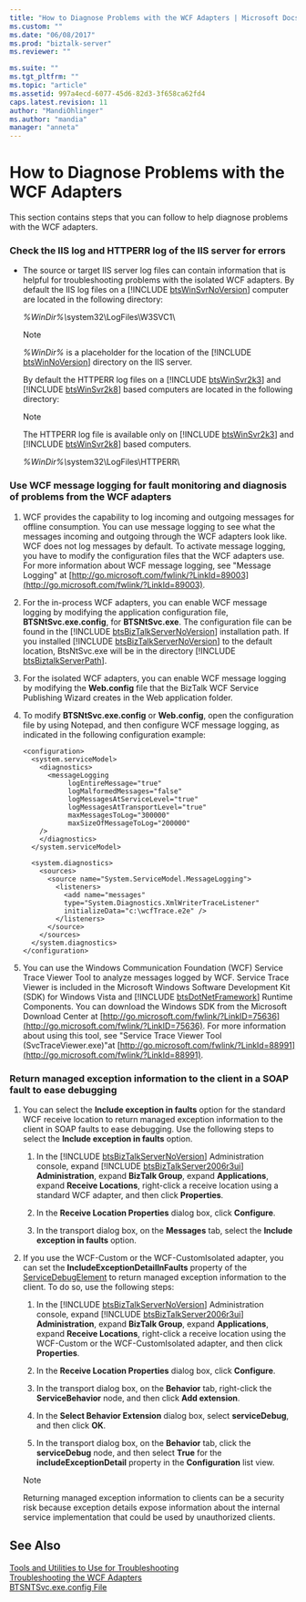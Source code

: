 ```yaml
---
title: "How to Diagnose Problems with the WCF Adapters | Microsoft Docs"
ms.custom: ""
ms.date: "06/08/2017"
ms.prod: "biztalk-server"
ms.reviewer: ""

ms.suite: ""
ms.tgt_pltfrm: ""
ms.topic: "article"
ms.assetid: 997a4ecd-6077-45d6-82d3-3f658ca62fd4
caps.latest.revision: 11
author: "MandiOhlinger"
ms.author: "mandia"
manager: "anneta"
---
```

# How to Diagnose Problems with the WCF Adapters
This section contains steps that you can follow to help diagnose problems with the WCF adapters.  
  
### Check the IIS log and HTTPERR log of the IIS server for errors  
  
- The source or target IIS server log files can contain information that is helpful for troubleshooting problems with the isolated WCF adapters. By default the IIS log files on a [!INCLUDE [btsWinSvrNoVersion](../includes/btswinsvrnoversion-md.md)] computer are located in the following directory:  
  
   <em>%WinDir%\\</em>system32\LogFiles\W3SVC1\  
  
  > [!NOTE]
  >  <em>%WinDir%</em> is a placeholder for the location of the [!INCLUDE [btsWinNoVersion](../includes/btswinnoversion-md.md)] directory on the IIS server.  
  
   By default the HTTPERR log files on a [!INCLUDE [btsWinSvr2k3](../includes/btswinsvr2k3-md.md)] and [!INCLUDE [btsWinSvr2k8](../includes/btswinsvr2k8-md.md)] based computers are located in the following directory:  
  
  > [!NOTE]
  >  The HTTPERR log file is available only on [!INCLUDE [btsWinSvr2k3](../includes/btswinsvr2k3-md.md)] and [!INCLUDE [btsWinSvr2k8](../includes/btswinsvr2k8-md.md)] based computers.  
  
   <em>%WinDir%\\</em>system32\LogFiles\HTTPERR\  
  
### Use WCF message logging for fault monitoring and diagnosis of problems from the WCF adapters  
  
1. WCF provides the capability to log incoming and outgoing messages for offline consumption. You can use message logging to see what the messages incoming and outgoing through the WCF adapters look like. WCF does not log messages by default. To activate message logging, you have to modify the configuration files that the WCF adapters use. For more information about WCF message logging, see "Message Logging" at [http://go.microsoft.com/fwlink/?LinkId=89003](http://go.microsoft.com/fwlink/?LinkId=89003).  
  
2. For the in-process WCF adapters, you can enable WCF message logging by modifying the application configuration file, <strong>BTSNtSvc.exe.config</strong>, for <strong>BTSNtSvc.exe</strong>. The configuration file can be found in the [!INCLUDE [btsBizTalkServerNoVersion](../includes/btsbiztalkservernoversion-md.md)] installation path. If you installed [!INCLUDE [btsBizTalkServerNoVersion](../includes/btsbiztalkservernoversion-md.md)] to the default location, BtsNtSvc.exe will be in the directory [!INCLUDE [btsBiztalkServerPath](../includes/btsbiztalkserverpath-md.md)].  
  
3. For the isolated WCF adapters, you can enable WCF message logging by modifying the **Web.config** file that the BizTalk WCF Service Publishing Wizard creates in the Web application folder.  
  
4. To modify **BTSNtSvc.exe.config** or **Web.config**, open the configuration file by using Notepad, and then configure WCF message logging, as indicated in the following configuration example:  
  
   ```  
   <configuration>  
     <system.serviceModel>  
       <diagnostics>  
         <messageLogging   
              logEntireMessage="true"   
              logMalformedMessages="false"  
              logMessagesAtServiceLevel="true"   
              logMessagesAtTransportLevel="true"  
              maxMessagesToLog="300000"  
              maxSizeOfMessageToLog="200000"   
       />  
       </diagnostics>  
     </system.serviceModel>  
  
     <system.diagnostics>  
       <sources>  
         <source name="System.ServiceModel.MessageLogging">  
           <listeners>  
             <add name="messages"  
             type="System.Diagnostics.XmlWriterTraceListener"  
             initializeData="c:\wcfTrace.e2e" />  
           </listeners>  
         </source>  
       </sources>  
     </system.diagnostics>  
   </configuration>  
   ```  
  
5. You can use the Windows Communication Foundation (WCF) Service Trace Viewer Tool to analyze messages logged by WCF. Service Trace Viewer is included in the Microsoft Windows Software Development Kit (SDK) for Windows Vista and [!INCLUDE [btsDotNetFramework](../includes/btsdotnetframework-md.md)] Runtime Components. You can download the Windows SDK from the Microsoft Download Center at [http://go.microsoft.com/fwlink/?LinkID=75636](http://go.microsoft.com/fwlink/?LinkID=75636). For more information about using this tool, see "Service Trace Viewer Tool (SvcTraceViewer.exe)"at [http://go.microsoft.com/fwlink/?LinkId=88991](http://go.microsoft.com/fwlink/?LinkId=88991).  
  
### Return managed exception information to the client in a SOAP fault to ease debugging  
  
1. You can select the **Include exception in faults** option for the standard WCF receive location to return managed exception information to the client in SOAP faults to ease debugging. Use the following steps to select the **Include exception in faults** option.  
  
   1. In the [!INCLUDE [btsBizTalkServerNoVersion](../includes/btsbiztalkservernoversion-md.md)] Administration console, expand [!INCLUDE [btsBizTalkServer2006r3ui](../includes/btsbiztalkserver2006r3ui-md.md)] <strong>Administration</strong>, expand <strong>BizTalk Group</strong>, expand <strong>Applications</strong>, expand <strong>Receive Locations</strong>, right-click a receive location using a standard WCF adapter, and then click <strong>Properties</strong>.  
  
   2. In the **Receive Location Properties** dialog box, click **Configure**.  
  
   3. In the transport dialog box, on the **Messages** tab, select the **Include exception in faults** option.  
  
2. If you use the WCF-Custom or the WCF-CustomIsolated adapter, you can set the **IncludeExceptionDetailInFaults** property of the [ServiceDebugElement](http://go.microsoft.com/fwlink/?LinkId=89004) to return managed exception information to the client. To do so, use the following steps:  
  
   1. In the [!INCLUDE [btsBizTalkServerNoVersion](../includes/btsbiztalkservernoversion-md.md)] Administration console, expand [!INCLUDE [btsBizTalkServer2006r3ui](../includes/btsbiztalkserver2006r3ui-md.md)] <strong>Administration</strong>, expand <strong>BizTalk Group</strong>, expand <strong>Applications</strong>, expand <strong>Receive Locations</strong>, right-click a receive location using the WCF-Custom or the WCF-CustomIsolated adapter, and then click <strong>Properties</strong>.  
  
   2. In the **Receive Location Properties** dialog box, click **Configure**.  
  
   3. In the transport dialog box, on the **Behavior** tab, right-click the **ServiceBehavior** node, and then click **Add extension**.  
  
   4. In the **Select Behavior Extension** dialog box, select **serviceDebug**, and then click **OK**.  
  
   5. In the transport dialog box, on the **Behavior** tab, click the **serviceDebug** node, and then select **True** for the **includeExceptionDetail** property in the **Configuration** list view.  
  
   > [!NOTE]
   >  Returning managed exception information to clients can be a security risk because exception details expose information about the internal service implementation that could be used by unauthorized clients.  
  
## See Also  
 [Tools and Utilities to Use for Troubleshooting](../core/tools-and-utilities-to-use-for-troubleshooting.md)   
 [Troubleshooting the WCF Adapters](../core/troubleshooting-the-wcf-adapters.md)   
 [BTSNTSvc.exe.config File](../core/btsntsvc-exe-config-file.md)